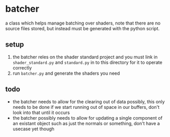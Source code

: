 # batcher
a class which helps manage batching over shaders, note that there are no source files stored, but instead must be generated with the python script.

## setup
1. the batcher reles on the shader standard project and you must link in `shader_standard.py` and `standard.py` in to this directory for it to operate correctly
2. run `batcher.py` and generate the shaders you need

## todo
* the batcher needs to allow for the clearing out of data possibly, this only needs to be done if we start running out of space in our buffers, don't look into that until it occurs
* the batcher possibly needs to allow for updating a single component of an existant object such as just the normals or something, don't have a usecase yet though

